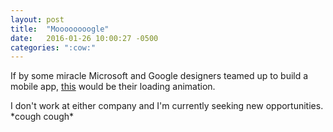 ```yaml
---
layout: post
title:  "Moooooooogle"
date:   2016-01-26 10:00:27 -0500
categories: ":cow:"
---
```


<p>If by some miracle Microsoft and Google designers teamed up to build a mobile app, <a href="http://davemuench.com/moogle">this</a> would be their loading animation.</p>
<p>I don't work at either company and I'm currently seeking new opportunities. *cough cough*
